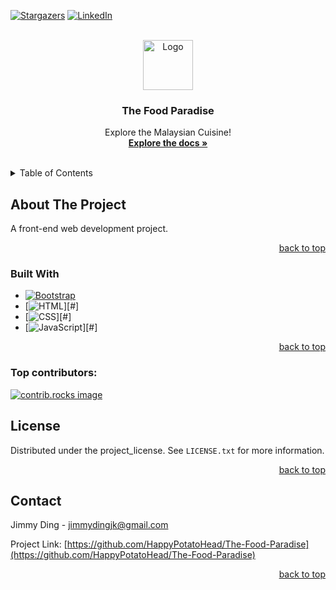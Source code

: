 <a id="readme-top"></a>

<!-- [![Contributors][contributors-shield]][contributors-url]
[![Forks][forks-shield]][forks-url] -->
[![Stargazers][stars-shield]][stars-url]
[![LinkedIn][linkedin-shield]][linkedin-url]
<!-- [![Issues][issues-shield]][issues-url]
[![project_license][license-shield]][license-url] -->


<!-- PROJECT LOGO -->
<br />
<div align="center">
  <a href="https://github.com/HappyPotatoHead/The-Food-Paradise">
    <img src="assets/images/logo.png" alt="Logo" width="80" height="80">
  </a>

<h3 align="center">The Food Paradise</h3>

  <p align="center">
    Explore the Malaysian Cuisine!
    <br />
    <a href="https://github.com/HappyPotatoHead/The-Food-Paradise"><strong>Explore the docs »</strong></a>
    <br />
    <br />
    <!-- <a href="https://github.com/HappyPotatoHead/The-Food-Paradise">View Demo</a>
    &middot;
    <a href="https://github.com/HappyPotatoHead/The-Food-Paradise/issues/new?labels=bug&template=bug-report---.md">Report Bug</a>
    &middot;
    <a href="https://github.com/HappyPotatoHead/The-Food-Paradise/issues/new?labels=enhancement&template=feature-request---.md">Request Feature</a> -->
  </p>
</div>



<!-- TABLE OF CONTENTS -->
<details>
  <summary>Table of Contents</summary>
  <ol>
    <li>
      <a href="#about-the-project">About The Project</a>
      <ul>
        <li><a href="#built-with">Built With</a></li>
      </ul>
    </li>
    <li><a href="#contributing">Contributing</a></li>
    <li><a href="#license">License</a></li>
    <li><a href="#contact">Contact</a></li>
  </ol>
</details>



<!-- ABOUT THE PROJECT -->
## About The Project

<!-- [![Product Name Screen Shot][product-screenshot]](https://example.com) -->

A front-end web development project. 

<p align="right"><a href="#readme-top">back to top</a></p>


### Built With

* [![Bootstrap][Bootstrap.com]][Bootstrap-url]
* [![HTML][HTML]][#]
* [![CSS][CSS]][#]
* [![JavaScript][JavaScript]][#]

<p align="right"><a href="#readme-top">back to top</a></p>


### Top contributors:

<a href="https://github.com/HappyPotatoHead/The-Food-Paradise/graphs/contributors">
  <img src="https://contrib.rocks/image?repo=HappyPotatoHead/The-Food-Paradise" alt="contrib.rocks image" />
</a>


<!-- LICENSE -->
## License

Distributed under the project_license. See `LICENSE.txt` for more information.

<p align="right"><a href="#readme-top">back to top</a></p>



<!-- CONTACT -->
## Contact

Jimmy Ding - jimmydingjk@gmail.com

Project Link: [https://github.com/HappyPotatoHead/The-Food-Paradise](https://github.com/HappyPotatoHead/The-Food-Paradise)

<p align="right"><a href="#readme-top">back to top</a></p>


<!-- MARKDOWN LINKS & IMAGES -->
<!-- https://www.markdownguide.org/basic-syntax/#reference-style-links -->
[contributors-shield]: https://img.shields.io/github/contributors/HappyPotatoHead/The-Food-Paradise.svg?style=for-the-badge
[contributors-url]: https://github.com/HappyPotatoHead/The-Food-Paradise/graphs/contributors

[forks-shield]: https://img.shields.io/github/forks/HappyPotatoHead/The-Food-Paradise.svg?style=for-the-badge
[forks-url]: https://github.com/HappyPotatoHead/The-Food-Paradise/network/members

[stars-shield]: https://img.shields.io/github/stars/HappyPotatoHead/The-Food-Paradise.svg?style=for-the-badge
[stars-url]: https://github.com/HappyPotatoHead/The-Food-Paradise/stargazers

[issues-shield]: https://img.shields.io/github/issues/HappyPotatoHead/The-Food-Paradise.svg?style=for-the-badge
[issues-url]: https://github.com/HappyPotatoHead/The-Food-Paradise/issues

[license-shield]: https://img.shields.io/github/license/HappyPotatoHead/The-Food-Paradise.svg?style=for-the-badge
[license-url]: https://github.com/HappyPotatoHead/The-Food-Paradise/blob/master/LICENSE.txt

[linkedin-shield]: https://img.shields.io/badge/-LinkedIn-black.svg?style=for-the-badge&logo=linkedin&colorB=555
[linkedin-url]: https://linkedin.com/in/jimmy-ding

[product-screenshot]: images/screenshot.png

[Next.js]: https://img.shields.io/badge/next.js-000000?style=for-the-badge&logo=nextdotjs&logoColor=white
[Next-url]: https://nextjs.org/

[React.js]: https://img.shields.io/badge/React-20232A?style=for-the-badge&logo=react&logoColor=61DAFB
[React-url]: https://reactjs.org/

[Vue.js]: https://img.shields.io/badge/Vue.js-35495E?style=for-the-badge&logo=vuedotjs&logoColor=4FC08D
[Vue-url]: https://vuejs.org/

[Angular.io]: https://img.shields.io/badge/Angular-DD0031?style=for-the-badge&logo=angular&logoColor=white
[Angular-url]: https://angular.io/

[Svelte.dev]: https://img.shields.io/badge/Svelte-4A4A55?style=for-the-badge&logo=svelte&logoColor=FF3E00
[Svelte-url]: https://svelte.dev/

[Laravel.com]: https://img.shields.io/badge/Laravel-FF2D20?style=for-the-badge&logo=laravel&logoColor=white
[Laravel-url]: https://laravel.com

[Bootstrap.com]: https://img.shields.io/badge/Bootstrap-563D7C?style=for-the-badge&logo=bootstrap&logoColor=white
[Bootstrap-url]: https://getbootstrap.com

[JQuery.com]: https://img.shields.io/badge/jQuery-0769AD?style=for-the-badge&logo=jquery&logoColor=white
[JQuery-url]: https://jquery.com 

[HTML]: https://img.shields.io/badge/HTML-%23E34F26.svg?logo=html5&logoColor=white  
[CSS]: https://img.shields.io/badge/CSS-1572B6?logo=css3&logoColor=fff
[JavaScript]: https://img.shields.io/badge/JavaScript-F7DF1E?logo=javascript&logoColor=000